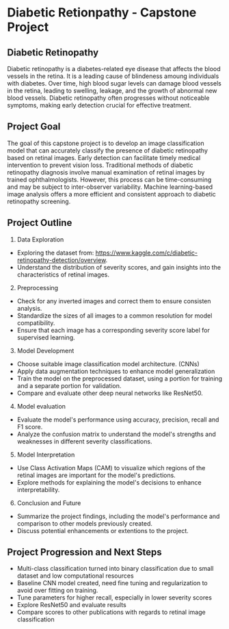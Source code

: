 # Diabetic Retionpathy - Capstone Project 

## Diabetic Retinopathy 

Diabetic retinopathy is a diabetes-related eye disease that affects the blood vessels in the retina. It is a leading cause of blindeness amoung individuals with diabetes. Over time, high blood sugar levels can damage blood vessels in the retina, leading to swelling, leakage, and the growth of abnormal new blood vessels. Diabetic retinopathy often progresses without noticeable symptoms, making early detection crucial for effective treatment. 

## Project Goal

The goal of this capstone project is to develop an image classification model that can accurately classify the presence of diabetic retinopathy based on retinal images. Early detection can facilitate timely medical intervention to prevent vision loss. Traditional methods of diabetic retinopathy diagnosis involve manual examination of retinal images by trained ophthalmologists. However, this process can be time-consuming and may be subject to inter-observer variability. Machine learning-based image analysis offers a more efficient and consistent approach to diabetic retinopathy screening. 

## Project Outline 

1. Data Exploration
* Exploring the dataset from: https://www.kaggle.com/c/diabetic-retinopathy-detection/overview.
* Understand the distribution of severity scores, and gain insights into the characteristics of retinal images.

2. Preprocessing
* Check for any inverted images and correct them to ensure consisten analysis.
* Standardize the sizes of all images to a common resolution for model compatibility.
* Ensure that each image has a corresponding severity score label for supervised learning.

3. Model Development
* Choose suitable image classification model architecture. (CNNs)
* Apply data augmentation techniques to enhance model generalization
* Train the model on the preprocessed dataset, using a portion for training and a separate portion for validation.
* Compare and evaluate other deep neural networks like ResNet50. 

4. Model evaluation
* Evaluate the model's performance using accuracy, precision, recall and F1 score.
* Analyze the confusion matrix to understand the model's strengths and weaknesses in different severity classifications.

5. Model Interpretation
* Use Class Activation Maps (CAM) to visualize which regions of the retinal images are important for the model's predictions.
* Explore methods for explaining the model's decisions to enhance interpretability.

6. Conclusion and Future
* Summarize the project findings, including the model's performance and comparison to other models previously created.
* Discuss potential enhancements or extentions to the project. 


## Project Progression and Next Steps

* Multi-class classification turned into binary classification due to small dataset and low computational resources
* Baseline CNN model created, need fine tuning and regularization to avoid over fitting on training. 
* Tune parameters for higher recall, especially in lower severity scores
* Explore ResNet50 and evaluate results
* Compare scores to other publications with regards to retinal image classification 
